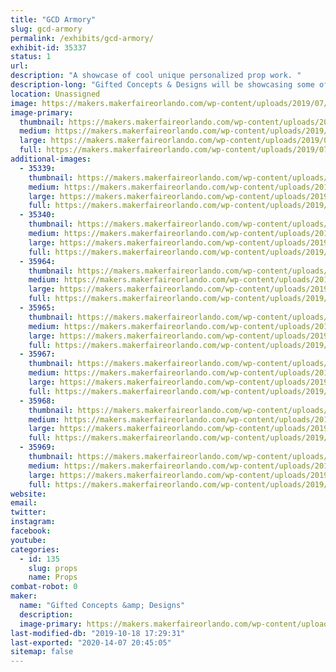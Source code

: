 ```yaml
---
title: "GCD Armory"
slug: gcd-armory
permalink: /exhibits/gcd-armory/
exhibit-id: 35337
status: 1
url: 
description: "A showcase of cool unique personalized prop work. "
description-long: "Gifted Concepts & Designs will be showcasing some of the unique and custom props they’ve designed. Each with a distinct manner of construction. Combining various materials to make the imagination come to life. "
location: Unassigned
image: https://makers.makerfaireorlando.com/wp-content/uploads/2019/07/FC4A2E37-34BA-4A70-BF2A-B569D592E6EE-768x1024.jpeg
image-primary:
  thumbnail: https://makers.makerfaireorlando.com/wp-content/uploads/2019/07/FC4A2E37-34BA-4A70-BF2A-B569D592E6EE-150x150.jpeg
  medium: https://makers.makerfaireorlando.com/wp-content/uploads/2019/07/FC4A2E37-34BA-4A70-BF2A-B569D592E6EE-225x300.jpeg
  large: https://makers.makerfaireorlando.com/wp-content/uploads/2019/07/FC4A2E37-34BA-4A70-BF2A-B569D592E6EE-768x1024.jpeg
  full: https://makers.makerfaireorlando.com/wp-content/uploads/2019/07/FC4A2E37-34BA-4A70-BF2A-B569D592E6EE.jpeg
additional-images:
  - 35339:
    thumbnail: https://makers.makerfaireorlando.com/wp-content/uploads/2019/07/62FE202A-8E77-4E2A-9CDF-B285423F1E46-150x150.jpeg
    medium: https://makers.makerfaireorlando.com/wp-content/uploads/2019/07/62FE202A-8E77-4E2A-9CDF-B285423F1E46-225x300.jpeg
    large: https://makers.makerfaireorlando.com/wp-content/uploads/2019/07/62FE202A-8E77-4E2A-9CDF-B285423F1E46-768x1024.jpeg
    full: https://makers.makerfaireorlando.com/wp-content/uploads/2019/07/62FE202A-8E77-4E2A-9CDF-B285423F1E46.jpeg
  - 35340:
    thumbnail: https://makers.makerfaireorlando.com/wp-content/uploads/2019/07/910B76A3-8112-4DAB-91F3-8D0700254543-150x150.jpeg
    medium: https://makers.makerfaireorlando.com/wp-content/uploads/2019/07/910B76A3-8112-4DAB-91F3-8D0700254543-225x300.jpeg
    large: https://makers.makerfaireorlando.com/wp-content/uploads/2019/07/910B76A3-8112-4DAB-91F3-8D0700254543-768x1024.jpeg
    full: https://makers.makerfaireorlando.com/wp-content/uploads/2019/07/910B76A3-8112-4DAB-91F3-8D0700254543.jpeg
  - 35964:
    thumbnail: https://makers.makerfaireorlando.com/wp-content/uploads/2019/08/DA655653-887D-4CE5-BDB8-BCCE05AB2047-150x150.jpeg
    medium: https://makers.makerfaireorlando.com/wp-content/uploads/2019/08/DA655653-887D-4CE5-BDB8-BCCE05AB2047-225x300.jpeg
    large: https://makers.makerfaireorlando.com/wp-content/uploads/2019/08/DA655653-887D-4CE5-BDB8-BCCE05AB2047-768x1024.jpeg
    full: https://makers.makerfaireorlando.com/wp-content/uploads/2019/08/DA655653-887D-4CE5-BDB8-BCCE05AB2047.jpeg
  - 35965:
    thumbnail: https://makers.makerfaireorlando.com/wp-content/uploads/2019/08/A01B861F-32D7-407F-A731-0842E5AD3E4F-150x150.jpeg
    medium: https://makers.makerfaireorlando.com/wp-content/uploads/2019/08/A01B861F-32D7-407F-A731-0842E5AD3E4F-300x225.jpeg
    large: https://makers.makerfaireorlando.com/wp-content/uploads/2019/08/A01B861F-32D7-407F-A731-0842E5AD3E4F-1024x768.jpeg
    full: https://makers.makerfaireorlando.com/wp-content/uploads/2019/08/A01B861F-32D7-407F-A731-0842E5AD3E4F.jpeg
  - 35967:
    thumbnail: https://makers.makerfaireorlando.com/wp-content/uploads/2019/08/0A032042-2645-4AAD-BBE0-3C0BCAEB1BF6-150x150.jpeg
    medium: https://makers.makerfaireorlando.com/wp-content/uploads/2019/08/0A032042-2645-4AAD-BBE0-3C0BCAEB1BF6-300x225.jpeg
    large: https://makers.makerfaireorlando.com/wp-content/uploads/2019/08/0A032042-2645-4AAD-BBE0-3C0BCAEB1BF6-1024x768.jpeg
    full: https://makers.makerfaireorlando.com/wp-content/uploads/2019/08/0A032042-2645-4AAD-BBE0-3C0BCAEB1BF6.jpeg
  - 35968:
    thumbnail: https://makers.makerfaireorlando.com/wp-content/uploads/2019/08/34B8CBA7-0962-4EB1-9C6C-875058F2D163-150x150.jpeg
    medium: https://makers.makerfaireorlando.com/wp-content/uploads/2019/08/34B8CBA7-0962-4EB1-9C6C-875058F2D163-300x225.jpeg
    large: https://makers.makerfaireorlando.com/wp-content/uploads/2019/08/34B8CBA7-0962-4EB1-9C6C-875058F2D163-1024x768.jpeg
    full: https://makers.makerfaireorlando.com/wp-content/uploads/2019/08/34B8CBA7-0962-4EB1-9C6C-875058F2D163.jpeg
  - 35969:
    thumbnail: https://makers.makerfaireorlando.com/wp-content/uploads/2019/08/E0FE715B-8F0F-4AB2-9DD8-8BB8B1BA4A01-150x150.jpeg
    medium: https://makers.makerfaireorlando.com/wp-content/uploads/2019/08/E0FE715B-8F0F-4AB2-9DD8-8BB8B1BA4A01-225x300.jpeg
    large: https://makers.makerfaireorlando.com/wp-content/uploads/2019/08/E0FE715B-8F0F-4AB2-9DD8-8BB8B1BA4A01-768x1024.jpeg
    full: https://makers.makerfaireorlando.com/wp-content/uploads/2019/08/E0FE715B-8F0F-4AB2-9DD8-8BB8B1BA4A01.jpeg
website: 
email: 
twitter: 
instagram: 
facebook: 
youtube: 
categories:
  - id: 135
    slug: props
    name: Props
combat-robot: 0
maker:
  name: "Gifted Concepts &amp; Designs"
  description:
  image-primary: https://makers.makerfaireorlando.com/wp-content/uploads/2019/07/1072AA45-42CC-4B3B-8C47-46949F15EF23.png
last-modified-db: "2019-10-18 17:29:31"
last-exported: "2020-14-07 20:45:05"
sitemap: false
---
```

